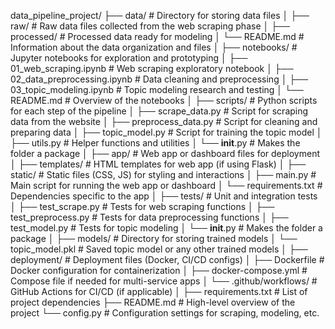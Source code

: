 data_pipeline_project/
├── data/                   # Directory for storing data files
│   ├── raw/                # Raw data files collected from the web scraping phase
│   ├── processed/          # Processed data ready for modeling
│   └── README.md           # Information about the data organization and files
│
├── notebooks/              # Jupyter notebooks for exploration and prototyping
│   ├── 01_web_scraping.ipynb       # Web scraping exploratory notebook
│   ├── 02_data_preprocessing.ipynb # Data cleaning and preprocessing
│   ├── 03_topic_modeling.ipynb     # Topic modeling research and testing
│   └── README.md                   # Overview of the notebooks
│
├── scripts/                # Python scripts for each step of the pipeline
│   ├── scrape_data.py      # Script for scraping data from the website
│   ├── preprocess_data.py  # Script for cleaning and preparing data
│   ├── topic_model.py      # Script for training the topic model
│   ├── utils.py            # Helper functions and utilities
│   └── __init__.py         # Makes the folder a package
│
├── app/                    # Web app or dashboard files for deployment
│   ├── templates/          # HTML templates for web app (if using Flask)
│   ├── static/             # Static files (CSS, JS) for styling and interactions
│   ├── main.py             # Main script for running the web app or dashboard
│   └── requirements.txt    # Dependencies specific to the app
│
├── tests/                  # Unit and integration tests
│   ├── test_scrape.py      # Tests for web scraping functions
│   ├── test_preprocess.py  # Tests for data preprocessing functions
│   ├── test_model.py       # Tests for topic modeling
│   └── __init__.py         # Makes the folder a package
│
├── models/                 # Directory for storing trained models
│   └── topic_model.pkl     # Saved topic model or any other trained models
│
├── deployment/             # Deployment files (Docker, CI/CD configs)
│   ├── Dockerfile          # Docker configuration for containerization
│   ├── docker-compose.yml  # Compose file if needed for multi-service apps
│   └── .github/workflows/  # GitHub Actions for CI/CD (if applicable)
│
├── requirements.txt        # List of project dependencies
├── README.md               # High-level overview of the project
└── config.py               # Configuration settings for scraping, modeling, etc.
